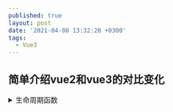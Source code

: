 ```yaml
---
published: true
layout: post
date: '2021-04-08 13:32:20 +0300'
tags:
  - Vue3
---
```

## 简单介绍vue2和vue3的对比变化


<details>
<summary>生命周期函数</summary>
  <div class="details-box">
    萨达撒所萨达按时萨达萨达啊
    ```
    <div>is div</div>
    ```
  </div>
</details>
